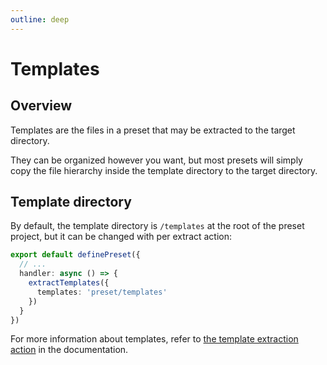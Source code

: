 ```yaml
---
outline: deep
---
```


# Templates

## Overview

Templates are the files in a preset that may be extracted to the target directory.

They can be organized however you want, but most presets will simply copy the file hierarchy inside the template directory to the target directory.

## Template directory

By default, the template directory is `/templates` at the root of the preset project, but it can be changed with per extract action:

```ts
export default definePreset({
  // ...
  handler: async () => {
    extractTemplates({
      templates: 'preset/templates'
    })
  }
})
```

For more information about templates, refer to [the template extraction action](/action/extract-templates) in the documentation.

